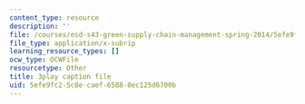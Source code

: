 ```yaml
---
content_type: resource
description: ''
file: /courses/esd-s43-green-supply-chain-management-spring-2014/5efe9fc25c8ecaef65880ec125d6700b_e_Hpp8cgeRs.srt
file_type: application/x-subrip
learning_resource_types: []
ocw_type: OCWFile
resourcetype: Other
title: 3play caption file
uid: 5efe9fc2-5c8e-caef-6588-0ec125d6700b
---
```

